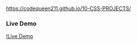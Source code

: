 https://codequeen211.github.io/10-CSS-PROJECTS/
### Live Demo
[!Live Demo]([https://www.example.com](https://codequeen211.github.io/10-CSS-PROJECTS/)https://codequeen211.github.io/10-CSS-PROJECTS/)
